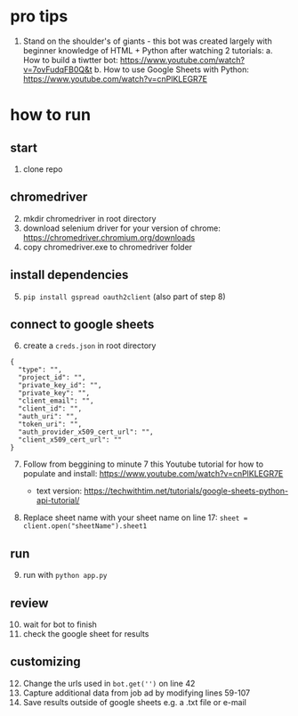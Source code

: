 # pro tips
1. Stand on the shoulder's of giants - this bot was created largely with beginner knowledge of HTML + Python after watching 2 tutorials:
  a. How to build a tiwtter bot: https://www.youtube.com/watch?v=7ovFudqFB0Q&t
  b. How to use Google Sheets with Python: https://www.youtube.com/watch?v=cnPlKLEGR7E

# how to run

## start
1. clone repo

## chromedriver
2. mkdir chromedriver in root directory
3. download selenium driver for your version of chrome: https://chromedriver.chromium.org/downloads
4. copy chromedriver.exe to chromedriver folder

## install dependencies
5. ```pip install gspread oauth2client``` (also part of step 8)

## connect to google sheets
6. create a ```creds.json``` in root directory

```
{
  "type": "",
  "project_id": "",
  "private_key_id": "",
  "private_key": "",
  "client_email": "",
  "client_id": "",
  "auth_uri": "",
  "token_uri": "",
  "auth_provider_x509_cert_url": "",
  "client_x509_cert_url": ""
}
```

7. Follow from beggining to minute 7 this Youtube tutorial for how to populate and install: https://www.youtube.com/watch?v=cnPlKLEGR7E
   * text version: https://techwithtim.net/tutorials/google-sheets-python-api-tutorial/

8. Replace sheet name with your sheet name on line 17: ```sheet = client.open("sheetName").sheet1```

## run
9. run with ```python app.py```

## review
10. wait for bot to finish
11. check the google sheet for results

## customizing
12. Change the urls used in ```bot.get('')``` on line 42
13. Capture additional data from job ad by modifying lines 59-107
14. Save results outside of google sheets e.g. a .txt file or e-mail
